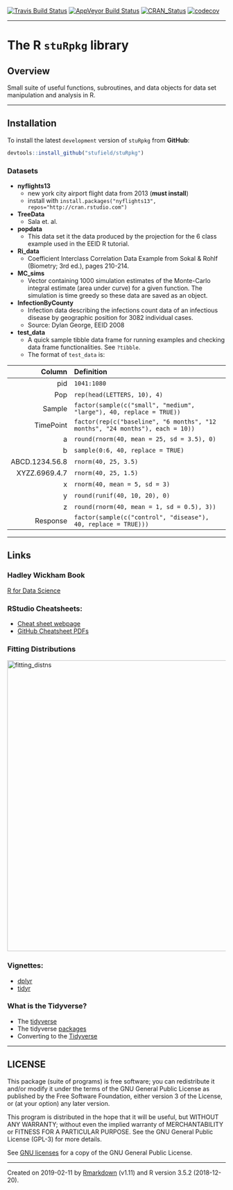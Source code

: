 
<!-- README.md is generated from README.Rmd. Please edit that file -->

[![Travis Build
Status](https://travis-ci.org/stufield/stuRpkg.svg?branch=master)](https://travis-ci.org/stufield/stuRpkg)
[![AppVeyor Build
Status](https://ci.appveyor.com/api/projects/status/github/stufield/stuRpkg?branch=master&svg=true)](https://ci.appveyor.com/project/stufield/stuRpkg)
[![CRAN\_Status](http://www.r-pkg.org/badges/version/stuRpkg)](https://cran.r-project.org/package=stuRpkg)
[![codecov](https://codecov.io/gh/stufield/stuRpkg/branch/master/graph/badge.svg)](https://codecov.io/gh/stufield/stuRpkg)

-----

# The R `stuRpkg` library

## Overview

Small suite of useful functions, subroutines, and data objects for data
set manipulation and analysis in R.

-----

## Installation

To install the latest `development` version of `stuRpkg` from
**GitHub**:

``` r
devtools::install_github("stufield/stuRpkg")
```

### Datasets

  - **nyflights13**
      - new york city airport flight data from 2013 (**must install**)
      - install with `install.packages("nyflights13",
        repos="http://cran.rstudio.com")`
  - **TreeData**
      - Sala et. al.
  - **popdata**
      - This data set it the data produced by the projection for the 6
        class example used in the EEID R tutorial.
  - **Ri\_data**
      - Coefficient Interclass Correlation Data Example from Sokal &
        Rohlf (Biometry; 3rd ed.), pages 210-214.
  - **MC\_sims**
      - Vector containing 1000 simulation estimates of the Monte-Carlo
        integral estimate (area under curve) for a given function. The
        simulation is time greedy so these data are saved as an object.
  - **InfectionByCounty**
      - Infection data describing the infections count data of an
        infectious disease by geographic position for 3082 individual
        cases.
      - Source: Dylan George, EEID 2008
  - **test\_data**
      - A quick sample tibble data frame for running examples and
        checking data frame functionalities. See `?tibble`.
      - The format of `test_data`
is:

|         Column | Definition                                                                    |
| -------------: | :---------------------------------------------------------------------------- |
|            pid | `1041:1080`                                                                   |
|            Pop | `rep(head(LETTERS, 10), 4)`                                                   |
|         Sample | `factor(sample(c("small", "medium", "large"), 40, replace = TRUE))`           |
|      TimePoint | `factor(rep(c("baseline", "6 months", "12 months", "24 months"), each = 10))` |
|              a | `round(rnorm(40, mean = 25, sd = 3.5), 0)`                                    |
|              b | `sample(0:6, 40, replace = TRUE)`                                             |
| ABCD.1234.56.8 | `rnorm(40, 25, 3.5)`                                                          |
|  XYZZ.6969.4.7 | `rnorm(40, 25, 1.5)`                                                          |
|              x | `rnorm(40, mean = 5, sd = 3)`                                                 |
|              y | `round(runif(40, 10, 20), 0)`                                                 |
|              z | `round(rnorm(40, mean = 1, sd = 0.5), 3))`                                    |
|       Response | `factor(sample(c("control", "disease"), 40, replace = TRUE)))`                |

-----

## Links

### Hadley Wickham Book

[R for Data Science](http://r4ds.had.co.nz/)

### RStudio Cheatsheets:

  - [Cheat sheet
    webpage](https://www.rstudio.com/resources/cheatsheets/)
  - [GitHub Cheatsheet
PDFs](https://github.com/rstudio/cheatsheets)

### Fitting Distributions

<img width="669" alt="fitting_distns" src="https://user-images.githubusercontent.com/25203086/39655576-b7d5595a-4fb7-11e8-9f1a-01714d304afd.png">

### Vignettes:

  - [dplyr](https://cran.r-project.org/web/packages/dplyr/vignettes/dplyr.html)
  - [tidyr](http://cran.r-project.org/web/packages/tidyr/vignettes/tidy-data.html)

### What is the Tidyverse?

  - The [tidyverse](https://www.tidyverse.org/)
  - The tidyverse [packages](https://www.tidyverse.org/packages/)
  - Converting to the
    [Tidyverse](http://www.significantdigits.org/2017/10/switching-from-base-r-to-tidyverse/)

-----

## LICENSE

This package (suite of programs) is free software; you can redistribute
it and/or modify it under the terms of the GNU General Public License as
published by the Free Software Foundation, either version 3 of the
License, or (at your option) any later version.

This program is distributed in the hope that it will be useful, but
WITHOUT ANY WARRANTY; without even the implied warranty of
MERCHANTABILITY or FITNESS FOR A PARTICULAR PURPOSE. See the GNU General
Public License (GPL-3) for more details.

See [GNU licenses](http://www.gnu.org/licenses/) for a copy of the GNU
General Public License.

-----

Created on 2019-02-11 by
[Rmarkdown](https://github.com/rstudio/rmarkdown) (v1.11) and R version
3.5.2 (2018-12-20).
